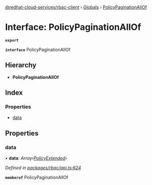 [@redhat-cloud-services/rbac-client](../README.md) › [Globals](../globals.md) › [PolicyPaginationAllOf](policypaginationallof.md)

# Interface: PolicyPaginationAllOf

**`export`** 

**`interface`** PolicyPaginationAllOf

## Hierarchy

* **PolicyPaginationAllOf**

## Index

### Properties

* [data](policypaginationallof.md#data)

## Properties

###  data

• **data**: *Array‹[PolicyExtended](policyextended.md)›*

*Defined in [packages/rbac/api.ts:624](https://github.com/RedHatInsights/javascript-clients/blob/master/packages/rbac/api.ts#L624)*

**`memberof`** PolicyPaginationAllOf
